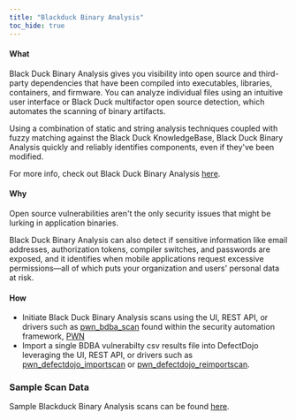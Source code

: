 ```yaml
---
title: "Blackduck Binary Analysis"
toc_hide: true
---
```


#### **What** ####
Black Duck Binary Analysis gives you visibility into open source and third-party dependencies that have been compiled into executables, libraries, containers, and firmware. You can analyze individual files using an intuitive user interface or Black Duck multifactor open source detection, which automates the scanning of binary artifacts.

Using a combination of static and string analysis techniques coupled with fuzzy matching against the Black Duck KnowledgeBase, Black Duck Binary Analysis quickly and reliably identifies components, even if they've been modified.

For more info, check out Black Duck Binary Analysis [here](https://www.synopsys.com/software-integrity/software-composition-analysis-tools/binary-analysis.html).

#### **Why** ####
Open source vulnerabilities aren't the only security issues that might be lurking in application binaries.

Black Duck Binary Analysis can also detect if sensitive information like email addresses, authorization tokens, compiler switches, and passwords are exposed, and it identifies when mobile applications request excessive permissions—all of which puts your organization and users' personal data at risk.

#### **How** ####
* Initiate Black Duck Binary Analysis scans using the UI, REST API, or drivers such as [pwn_bdba_scan](https://github.com/0dayinc/pwn/blob/master/bin/pwn_bdba_scan) found within the security automation framework, [PWN](https://github.com/0dayinc/pwn)
* Import a single BDBA vulnerabilty csv results file into DefectDojo leveraging the UI, REST API, or drivers such as [pwn_defectdojo_importscan](https://github.com/0dayInc/pwn/blob/master/bin/pwn_defectdojo_importscan) or [pwn_defectdojo_reimportscan](https://github.com/0dayInc/pwn/blob/master/bin/pwn_defectdojo_reimportscan).

### Sample Scan Data
Sample Blackduck Binary Analysis scans can be found [here](https://github.com/DefectDojo/django-DefectDojo/tree/master/unittests/scans/blackduck_binary_analysis).